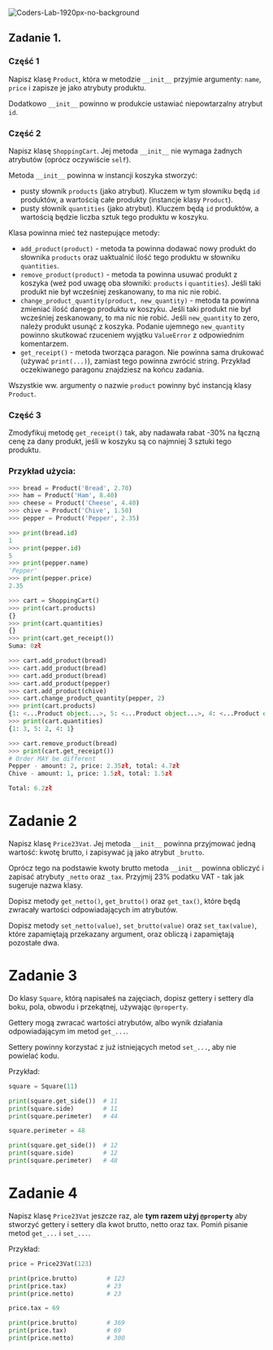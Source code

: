 ![Coders-Lab-1920px-no-background](https://user-images.githubusercontent.com/30623667/104709394-2cabee80-571f-11eb-9518-ea6a794e558e.png)


## Zadanie 1.

### Część 1

Napisz klasę `Product`, która w metodzie `__init__` przyjmie argumenty: `name`, `price` i zapisze je jako atrybuty produktu.

Dodatkowo `__init__` powinno w produkcie ustawiać niepowtarzalny atrybut `id`.

### Część 2

Napisz klasę `ShoppingCart`. Jej metoda `__init__` nie wymaga żadnych atrybutów (oprócz oczywiście `self`).

Metoda `__init__` powinna w instancji koszyka stworzyć:
 - pusty słownik `products` (jako atrybut). Kluczem w tym słowniku będą `id` produktów, a wartością całe produkty (instancje klasy `Product`).
 - pusty słownik `quantities` (jako atrybut). Kluczem będą `id` produktów, a wartością będzie liczba sztuk tego produktu w koszyku.

Klasa powinna mieć też nastepujące metody:

 - `add_product(product)` - metoda ta powinna dodawać nowy produkt do słownika `products` oraz uaktualnić ilość tego produktu w słowniku `quantities`.
 - `remove_product(product)` - metoda ta powinna usuwać produkt z koszyka (weź pod uwagę oba słowniki: `products` i `quantities`). Jeśli taki produkt nie był wcześniej zeskanowany, to ma nic nie robić.
 - `change_product_quantity(product, new_quantity)` - metoda ta powinna zmieniać ilość danego produktu w koszyku. Jeśli taki produkt nie był wcześniej zeskanowany, to ma nic nie robić. Jeśli `new_quantity` to zero, należy produkt usunąć z koszyka. Podanie ujemnego `new_quantity` powinno skutkować rzuceniem wyjątku `ValueError` z odpowiednim komentarzem.
 - `get_receipt()` - metoda tworząca paragon. Nie powinna sama drukować (używać `print(...)`), zamiast tego powinna zwrócić string. Przykład oczekiwanego paragonu znajdziesz na końcu zadania.

Wszystkie ww. argumenty o nazwie `product` powinny być instancją klasy `Product`.

### Część 3

Zmodyfikuj metodę `get_receipt()` tak, aby nadawała rabat -30% na łączną cenę za dany produkt, jeśli w koszyku są co najmniej 3 sztuki tego produktu.

### Przykład użycia:

```python
>>> bread = Product('Bread', 2.70)
>>> ham = Product('Ham', 8.40)
>>> cheese = Product('Cheese', 4.40)
>>> chive = Product('Chive', 1.50)
>>> pepper = Product('Pepper', 2.35)

>>> print(bread.id)
1
>>> print(pepper.id)
5
>>> print(pepper.name)
'Pepper'
>>> print(pepper.price)
2.35

>>> cart = ShoppingCart()
>>> print(cart.products)
{}
>>> print(cart.quantities)
{}
>>> print(cart.get_receipt())
Suma: 0zł

>>> cart.add_product(bread)
>>> cart.add_product(bread)
>>> cart.add_product(bread)
>>> cart.add_product(pepper)
>>> cart.add_product(chive)
>>> cart.change_product_quantity(pepper, 2)
>>> print(cart.products)
{1: <...Product object...>, 5: <...Product object...>, 4: <...Product object...>}
>>> print(cart.quantities)
{1: 3, 5: 2, 4: 1}

>>> cart.remove_product(bread)
>>> print(cart.get_receipt())
# Order MAY be different
Pepper - amount: 2, price: 2.35zł, total: 4.7zł
Chive - amount: 1, price: 1.5zł, total: 1.5zł

Total: 6.2zł
```


# Zadanie 2

Napisz klasę `Price23Vat`. Jej metoda `__init__` powinna przyjmować jedną wartość: kwotę brutto, i zapisywać ją jako atrybut `_brutto`.

Oprócz tego na podstawie kwoty brutto metoda `__init__` powinna obliczyć i zapisać atrybuty `_netto` oraz `_tax`. Przyjmij 23% podatku VAT - tak jak sugeruje nazwa klasy.

Dopisz metody `get_netto()`, `get_brutto()` oraz `get_tax()`, które będą zwracały wartości odpowiadających im atrybutów.

Dopisz metody `set_netto(value)`, `set_brutto(value)` oraz `set_tax(value)`, które zapamiętają przekazany argument, oraz obliczą i zapamiętają pozostałe dwa.


# Zadanie 3

Do klasy `Square`, którą napisałeś na zajęciach, dopisz gettery i settery dla boku, pola, obwodu i przekątnej, używając `@property`.

Gettery mogą zwracać wartości atrybutów, albo wynik działania odpowiadającym im metod `get_...`.

Settery powinny korzystać z już istniejących metod `set_...`, aby nie powielać kodu.

Przykład:
```python
square = Square(11)

print(square.get_side())  # 11
print(square.side)        # 11
print(square.perimeter)   # 44

square.perimeter = 48

print(square.get_side())  # 12
print(square.side)        # 12
print(square.perimeter)   # 48
```


# Zadanie 4

Napisz klasę `Price23Vat` jeszcze raz, ale **tym razem użyj `@property`** aby stworzyć gettery i settery dla kwot brutto, netto oraz tax. Pomiń pisanie metod `get_...` i `set_...`.

Przykład:
```python
price = Price23Vat(123)

print(price.brutto)        # 123
print(price.tax)           # 23
print(price.netto)         # 23

price.tax = 69

print(price.brutto)        # 369
print(price.tax)           # 69
print(price.netto)         # 300
```
